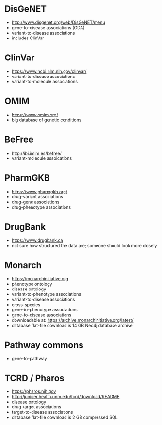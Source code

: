 # DisGeNET

- http://www.disgenet.org/web/DisGeNET/menu
- gene-to-disease associations (GDA)
- variant-to-disease associations
- includes ClinVar

# ClinVar

- https://www.ncbi.nlm.nih.gov/clinvar/
- variant-to-disease associations
- variant-to-molecule associations

# OMIM

- https://www.omim.org/
- big database of genetic conditions

# BeFree

- http://ibi.imim.es/befree/
- variant-molecule assoications

# PharmGKB

- https://www.pharmgkb.org/
- drug-variant associations
- drug-gene associations
- drug-phenotype associations

# DrugBank

- https://www.drugbank.ca
- not sure how structured the data are; someone should look more closely

# Monarch

- https://monarchinitiative.org
- phenotype ontology
- disease ontology
- variant-to-phenotype associations
- variant-to-disease associations
- cross-species
- gene-to-phenotype associations
- gene-to-disease associations
- downloadable at:  https://archive.monarchinitiative.org/latest/
- database flat-file download is 14 GB Neo4j database archive

# Pathway commons

- gene-to-pathway

# TCRD / Pharos

- https://pharos.nih.gov
- http://juniper.health.unm.edu/tcrd/download/README
- disease ontology
- drug-target associations
- target-to-disease associations
- database flat-file download is 2 GB compressed SQL
